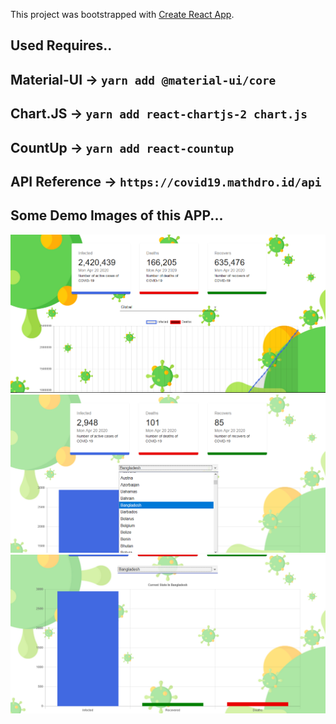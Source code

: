 This project was bootstrapped with [Create React App](https://github.com/facebook/create-react-app).

## Used Requires..
  ## Material-UI  -> `yarn add @material-ui/core`
  ## Chart.JS -> `yarn add react-chartjs-2 chart.js`
  ## CountUp -> `yarn add react-countup`
  
## API Reference -> `https://covid19.mathdro.id/api`

## Some Demo Images of this APP...
 
  ![](./demoImage_1.png)
  ![](./demoImage_2.png)
  ![](./demoImage_3.png)
